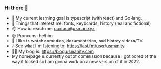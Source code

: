 ### Hi there 💐

- 🌱 My current learning goal is typescript (with react) and Go-lang.
- 💬 Things that interest me: fonts, keyboards, history (real and fictional)
- 📫 How to reach me: contact@usman.xyz
- 😄 Pronouns: he/him
- 🎥 I like to watch comedies, documentaries, and history videos/TV.
- 🎶 See what I'm listening to: https://last.fm/user/usmanity
- ✍🏽 My blog is: https://blog.usmanity.com
- My homepage is currently out of commission because I got bored of the way it looked so I am gonna work on a new version of it in 2022.

<!--
**usmanity/usmanity** is a ✨ _special_ ✨ repository because its `README.md` (this file) appears on your GitHub profile.

Here are some ideas to get you started:
- ⚡ Fun fact: 
-->
